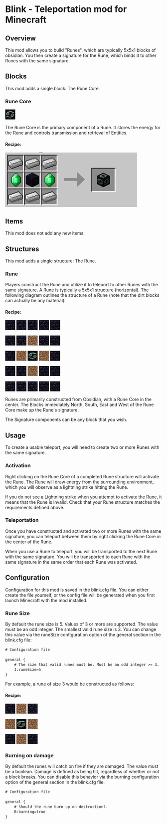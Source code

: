 # Blink - Teleportation mod for Minecraft

## Overview

This mod allows you to build "Runes", which are typically 5x5x1 blocks of obsidian. You then create a signature for the Rune, which binds it to other Runes with the same signature.

## Blocks

This mod adds a single block: The Rune Core.

### Rune Core

![Image](src/main/resources/assets/blink/textures/blocks/runecore.png)

The Rune Core is the primary component of a Rune. It stores the energy for the Rune and controls transmission and retrieval of Entities.

#### Recipe:

![Image](doc/images/recipes/runecore.png)

## Items

This mod does not add any new items.

## Structures

This mod adds a single structure: The Rune.

### Rune

Players construct the Rune and utilize it to teleport to other Runes with the same signature. A Rune is typically a 5x5x1 structure (horizontal). The following diagram outlines the structure of a Rune (note that the dirt blocks can actually be any material):

#### Recipe:

![Image](doc/images/obsidian.png)
![Image](doc/images/obsidian.png)
![Image](doc/images/obsidian.png)
![Image](doc/images/obsidian.png)
![Image](doc/images/obsidian.png)

![Image](doc/images/obsidian.png)
![Image](doc/images/obsidian.png)
![Image](doc/images/dirt.png)
![Image](doc/images/obsidian.png)
![Image](doc/images/obsidian.png)

![Image](doc/images/obsidian.png)
![Image](doc/images/dirt.png)
![Image](src/main/resources/assets/blink/textures/blocks/runecore.png)
![Image](doc/images/dirt.png)
![Image](doc/images/obsidian.png)

![Image](doc/images/obsidian.png)
![Image](doc/images/obsidian.png)
![Image](doc/images/dirt.png)
![Image](doc/images/obsidian.png)
![Image](doc/images/obsidian.png)

![Image](doc/images/obsidian.png)
![Image](doc/images/obsidian.png)
![Image](doc/images/obsidian.png)
![Image](doc/images/obsidian.png)
![Image](doc/images/obsidian.png)

Runes are primarily constructed from Obsidian, with a Rune Core in the center. The Blocks immediately North, South, East and West of the Rune Core make up the Rune's signature.

The Signature components can be any block that you wish.

## Usage

To create a usable teleport, you will need to create two or more Runes with the same signature.

### Activation

Right clicking on the Rune Core of a completed Rune structure will activate the Rune. The Rune will draw energy from the surrounding environment, which you will observe as a lightning strike hitting the Rune.

If you do not see a Lightning strike when you attempt to activate the Rune, it means that the Rune is invalid. Check that your Rune structure matches the requirements defined above.

### Teleportation

Once you have constructed and activated two or more Runes with the same signature, you can teleport between them by right clicking the Rune Core in the center of the Rune.

When you use a Rune to teleport, you will be transported to the next Rune with the same signature. You will be transported to each Rune with the same signature in the same order that each Rune was activated.

## Configuration

Configuration for this mod is saved in the blink.cfg file. You can either create the file yourself, or the config file will be generated when you first launch Minecraft with the mod installed.

### Rune Size

By default the rune size is 5. Values of 3 or more are supported. The value must be an odd integer. The smallest valid rune size is 3. You can change this value via the runeSize configuration option of the general section in the blink.cfg file:

```
# Configuration file

general {
    # The size that valid runes must be. Must be an odd integer >= 3.
    I:runeSize=5
}
```

For example, a rune of size 3 would be constructed as follows:

#### Recipe:

![Image](doc/images/obsidian.png)
![Image](doc/images/dirt.png)
![Image](doc/images/obsidian.png)

![Image](doc/images/dirt.png)
![Image](src/main/resources/assets/blink/textures/blocks/runecore.png)
![Image](doc/images/dirt.png)

![Image](doc/images/obsidian.png)
![Image](doc/images/dirt.png)
![Image](doc/images/obsidian.png)

### Burning on damage

By default the runes will catch on fire if they are damaged. The value must be a boolean. Damage is defined as being hit, regardless of whether or not a block breaks. You can disable this behavior via the burning configuration option of the general section in the blink.cfg file:

```
# Configuration file

general {
    # Should the rune burn up on destruction?.
    B:burning=true
}
```
